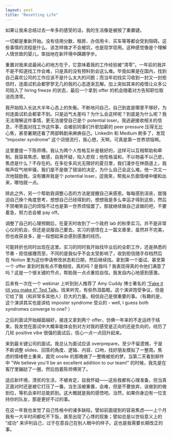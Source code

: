 ```yaml
---
layout: post
title: "Resetting Life"
---
```


如果让我来总结过去一年多的感受的话，我的生活像是被按了重置键。

一切都是重新开始。没有信用分数，租房、办信用卡、买车等等都会受到阻碍。这些事情的流程是什么、该怎样做才不会被坑，也是现学现用。这种感觉像是个理解人情世故的婴儿，笨拙地在新环境中蹒跚学步。

重置对我来说最闹心的地方在于，它意味着我的工作经验被“清零”。一年前的我并不是不知道找工作会难，只是真的没有预料到会这么难。毕竟如果是在国内，找到自己喜欢公司的工作应该不是什么太大的问题；而当年初找实习收到一封又一封拒信时，连面试机会都寥寥无几的我的心态逐渐瓦解。加上突如其来的疫情让众多公司陷入了 hiring freeze 的状态，最后一个拿到 offer 的机会随着对方告知职位取消而清零。

我开始陷入长达大半年心态上的失衡。不断地问自己，自己到底是哪里不够好，为何连面试机会都拿不到。只是运气太差吗？为什么会这样呢？到底是为什么呢？我无法理解这件事情，更无法接受自己是个 potential loser。我逃避接收相关的信息，不愿面对找工作这件事，会被前同事们升职加薪的 peer pressure 压得无比心焦，甚至暑期还看了两部韩剧来麻痹自己。LinkedIn 和 Medium 刷多了，发现 “imposter syndrome” 这个词很流行，我心想，天啊，可真是第一世界烦恼啊。

这里要提一下陈师傅。我认为两个人性格互补是极好的，这样可以互相帮助和牵制。我容易焦虑，敏感，自我怀疑，陷入悲观；他性格温和，不以物喜不以己悲，焦虑是什么？不存在的。在多伦多风光无限好的夏日里，我们漫步在林荫道上，我唉声叹气地牢骚，我们是不是做了错误的决定，为什么自己会这么难。他一次又一次地鼓励我，没有嫌弃我是个 potential loser，逗我笑，帮我从负面情绪中缓和出来，哪怕就一点。

除此之外，另一个帮助我调整心态的方法是提醒自己来感恩。每每感到沮丧，就强迫自己换个角度思考，想想自己已经得到的，想想我是多么幸运才得到这些，然后不禁嘲笑自己的烦恼不过也是第一世界烦恼罢了。那就继续做自己该做的吧，不要着急，努力总会被 pay off。

调整了自己的心理预期后，在夏天时收到了一个政府 lab 的秋季实习。并不是非常心仪的机会，但还是说服自己要去。实习的感悟在上一篇文章里，虽然并不完美，但也收获良多，是一段想起来会感到感激的经历。

可能转折也同时出现在这里。实习的同时我开始找毕业后的全职工作，还是熟悉的节奏 - 拒信接踵而至，不同的是我似乎不会太受影响了，收到拒信随手存档然后在 Notion 里为这份申请修改状态和日期，然后继续找。拿到第一个面试、甚至第一个 offer 拿到时我有点不敢相信，真的吗？是我吗？我表现得真的令他们满意了吗？这是一个很关键的节点，帮助我一点点重拾自信。我发自内心地感到感激。

后来有一次在一个 webinar 上听到别人推荐了 Amy Cuddy 博士著名的 [“Fake it till you make it” Ted Talk](https://www.ted.com/talks/amy_cuddy_your_body_language_may_shape_who_you_are?language=en)。找来听完，有些热泪盈眶。这个演讲饱受争议，但是它给了我（和非常多其他人）巨大的力量。相信自己是很重要的事。（有趣的是，这个演讲其实也是讲给 imposter syndrome 受众的 - well, I guess both syndromes converge to one? ）

之后的面试开始越面越好，接连又拿到两个 offer，仿佛一年来的不走运终于结束。我发觉在面试中大概率能体会到对方对我的感受是正向的还是负向的，经历了几轮 positive vibe 很强的面试后，信心一点一点回升起来。

来到最关键公司的面试。我总认为面试应该 overprepare，至少不留遗憾，于是不断调整 slides、回答的角度、逻辑、内容、口吻，找好朋友模拟了一整周。焦虑的情绪卷土重来，面完 onsite 的那晚做了一整晚被拒的梦。当第二天看到邮件中 "We believe you'll be an excellent addition to our team!" 的时候，我先是在客厅里蹦跶了一圈，然后抱着陈师傅哭了。

适应新环境，清贫的生活，不被肯定，自我怀疑——这些我都有心理准备，但当真正面对时还是被它打压了一番。当生活被重置，会难，但是不要放弃，该做到的做到位，等机会来时总能抓到。这大概就是我的感悟吧。当然，如果你身边有一位支持你的队友，那是更好不过的事。

在这一年我也发觉了自己性格中的诸多缺陷，譬如前面提到的容易焦虑——上个月我有一大半时间都吃不下饭，甚至出现了心悸的现象；譬如总是以世俗意义上的 “成功” 来评判自己，过于在意自己在别人眼中的样子。这也是我需要长期改正的事。